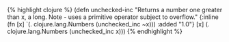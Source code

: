 {% highlight clojure %}
(defn unchecked-inc
  "Returns a number one greater than x, a long.
  Note - uses a primitive operator subject to overflow."
  {:inline (fn [x] `(. clojure.lang.Numbers (unchecked_inc ~x)))
   :added "1.0"}
  [x] (. clojure.lang.Numbers (unchecked_inc x)))
{% endhighlight %}
